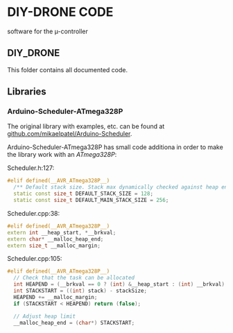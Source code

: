 # DIY-DRONE CODE
software for the µ-controller

## DIY_DRONE

This folder contains all documented code.

## Libraries

### Arduino-Scheduler-ATmega328P

The original library with examples, etc. can be found at [github.com/mikaelpatel/Arduino-Scheduler](https://github.com/mikaelpatel/Arduino-Scheduler).

Arduino-Scheduler-ATmega328P has small code additiona in order to make the library work with an _ATmega328P_:

Scheduler.h:127:
``` c++
#elif defined(__AVR_ATmega328P__)
  /** Default stack size. Stack max dynamically checked against heap end. */
  static const size_t DEFAULT_STACK_SIZE = 128;
  static const size_t DEFAULT_MAIN_STACK_SIZE = 256;
```

Scheduler.cpp:38:
``` c++
#elif defined(__AVR_ATmega328P__)
extern int __heap_start, *__brkval;
extern char* __malloc_heap_end;
extern size_t __malloc_margin;
```

Scheduler.cpp:105:
``` c++
#elif defined(__AVR_ATmega328P__)
  // Check that the task can be allocated
  int HEAPEND = (__brkval == 0 ? (int) &__heap_start : (int) __brkval);
  int STACKSTART = ((int) stack) - stackSize;
  HEAPEND += __malloc_margin;
  if (STACKSTART < HEAPEND) return (false);

  // Adjust heap limit
  __malloc_heap_end = (char*) STACKSTART;
```